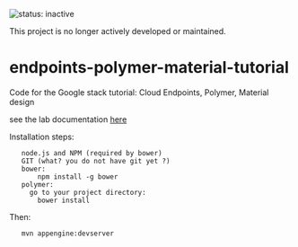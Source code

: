 ![status: inactive](https://img.shields.io/badge/status-inactive-red.svg)

This project is no longer actively developed or maintained.  

endpoints-polymer-material-tutorial
===================================

Code for the Google stack tutorial: Cloud Endpoints, Polymer, Material design

see the lab documentation [here](https://docs.google.com/presentation/d/1IzsxsE6HybPAdbrI8iIlF3Qaj9BQGEHmu3zX7xT9o8M/edit#slide=id.g362545d64_07)

Installation steps:

       node.js and NPM (required by bower)
       GIT (what? you do not have git yet ?)
       bower: 
           npm install -g bower
       polymer:
         go to your project directory:
           bower install


Then:
 
       mvn appengine:devserver
